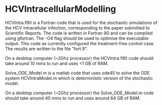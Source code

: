 # HCVIntracellularModelling
HCVIntra.f90 is a Fortran code that is used for the stochastic simulations of the HCV intracellular infection, corresponding to the paper submitted to Scientific Reports. The code is written in Fortran 90 and can be compiled using gfortran. The -O4 flag should be used to optimise the executable output. This code as currently configured the treatment-free control case. The results are written to the file "fort.9".

On a desktop computer (~2Ghz processor) the HCVIntra.f90 code should take around 10 mins to run and uses <1 GB of RAM.

Solve_ODE_Model.m is a matlab code that uses ode45 to solve the ODE system HCVIntraModel.m which is deterministic version of the stochastic model.

On a desktop computer (~2Ghz processor) the Solve_ODE_Model.m code should take around 40 mins to run and uses around 64 GB of RAM.
